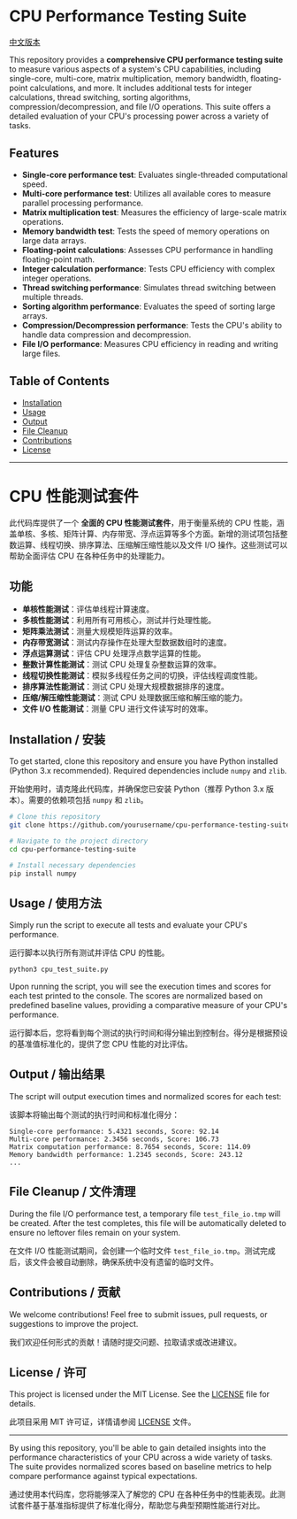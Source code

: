 # CPU Performance Testing Suite

[中文版本](#cpu-性能测试套件)

This repository provides a **comprehensive CPU performance testing suite** to measure various aspects of a system's CPU capabilities, including single-core, multi-core, matrix multiplication, memory bandwidth, floating-point calculations, and more. It includes additional tests for integer calculations, thread switching, sorting algorithms, compression/decompression, and file I/O operations. This suite offers a detailed evaluation of your CPU's processing power across a variety of tasks.

## Features

- **Single-core performance test**: Evaluates single-threaded computational speed.
- **Multi-core performance test**: Utilizes all available cores to measure parallel processing performance.
- **Matrix multiplication test**: Measures the efficiency of large-scale matrix operations.
- **Memory bandwidth test**: Tests the speed of memory operations on large data arrays.
- **Floating-point calculations**: Assesses CPU performance in handling floating-point math.
- **Integer calculation performance**: Tests CPU efficiency with complex integer operations.
- **Thread switching performance**: Simulates thread switching between multiple threads.
- **Sorting algorithm performance**: Evaluates the speed of sorting large arrays.
- **Compression/Decompression performance**: Tests the CPU's ability to handle data compression and decompression.
- **File I/O performance**: Measures CPU efficiency in reading and writing large files.

## Table of Contents

- [Installation](#installation)
- [Usage](#usage)
- [Output](#output)
- [File Cleanup](#file-cleanup)
- [Contributions](#contributions)
- [License](#license)

---

# CPU 性能测试套件

此代码库提供了一个 **全面的 CPU 性能测试套件**，用于衡量系统的 CPU 性能，涵盖单核、多核、矩阵计算、内存带宽、浮点运算等多个方面。新增的测试项包括整数运算、线程切换、排序算法、压缩解压缩性能以及文件 I/O 操作。这些测试可以帮助全面评估 CPU 在各种任务中的处理能力。

## 功能

- **单核性能测试**：评估单线程计算速度。
- **多核性能测试**：利用所有可用核心，测试并行处理性能。
- **矩阵乘法测试**：测量大规模矩阵运算的效率。
- **内存带宽测试**：测试内存操作在处理大型数据数组时的速度。
- **浮点运算测试**：评估 CPU 处理浮点数学运算的性能。
- **整数计算性能测试**：测试 CPU 处理复杂整数运算的效率。
- **线程切换性能测试**：模拟多线程任务之间的切换，评估线程调度性能。
- **排序算法性能测试**：测试 CPU 处理大规模数据排序的速度。
- **压缩/解压缩性能测试**：测试 CPU 处理数据压缩和解压缩的能力。
- **文件 I/O 性能测试**：测量 CPU 进行文件读写时的效率。

## Installation / 安装

To get started, clone this repository and ensure you have Python installed (Python 3.x recommended). Required dependencies include `numpy` and `zlib`.

开始使用时，请克隆此代码库，并确保您已安装 Python（推荐 Python 3.x 版本）。需要的依赖项包括 `numpy` 和 `zlib`。

```bash
# Clone this repository
git clone https://github.com/yourusername/cpu-performance-testing-suite.git

# Navigate to the project directory
cd cpu-performance-testing-suite

# Install necessary dependencies
pip install numpy
```

## Usage / 使用方法

Simply run the script to execute all tests and evaluate your CPU's performance.

运行脚本以执行所有测试并评估 CPU 的性能。

```bash
python3 cpu_test_suite.py
```

Upon running the script, you will see the execution times and scores for each test printed to the console. The scores are normalized based on predefined baseline values, providing a comparative measure of your CPU's performance.

运行脚本后，您将看到每个测试的执行时间和得分输出到控制台。得分是根据预设的基准值标准化的，提供了您 CPU 性能的对比评估。

## Output / 输出结果

The script will output execution times and normalized scores for each test:

该脚本将输出每个测试的执行时间和标准化得分：

```
Single-core performance: 5.4321 seconds, Score: 92.14
Multi-core performance: 2.3456 seconds, Score: 106.73
Matrix computation performance: 8.7654 seconds, Score: 114.09
Memory bandwidth performance: 1.2345 seconds, Score: 243.12
...
```

## File Cleanup / 文件清理

During the file I/O performance test, a temporary file `test_file_io.tmp` will be created. After the test completes, this file will be automatically deleted to ensure no leftover files remain on your system.

在文件 I/O 性能测试期间，会创建一个临时文件 `test_file_io.tmp`。测试完成后，该文件会被自动删除，确保系统中没有遗留的临时文件。

## Contributions / 贡献

We welcome contributions! Feel free to submit issues, pull requests, or suggestions to improve the project.

我们欢迎任何形式的贡献！请随时提交问题、拉取请求或改进建议。

## License / 许可

This project is licensed under the MIT License. See the [LICENSE](LICENSE) file for details.

此项目采用 MIT 许可证，详情请参阅 [LICENSE](LICENSE) 文件。

---

By using this repository, you'll be able to gain detailed insights into the performance characteristics of your CPU across a wide variety of tasks. The suite provides normalized scores based on baseline metrics to help compare performance against typical expectations.

通过使用本代码库，您将能够深入了解您的 CPU 在各种任务中的性能表现。此测试套件基于基准指标提供了标准化得分，帮助您与典型预期性能进行对比。

